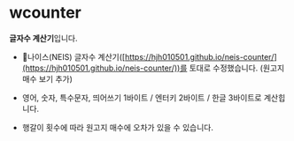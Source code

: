 # wcounter

**글자수 계산기**입니다.

* 🌊나이스(NEIS) 글자수 계산기([https://hjh010501.github.io/neis-counter/](https://hjh010501.github.io/neis-counter/))를 토대로 수정했습니다. (원고지 매수 보기 추가)

* 영어, 숫자, 특수문자, 띄어쓰기 1바이트 / 엔터키 2바이트 / 한글 3바이트로 계산힙니다.

* 행갈이 횟수에 따라 원고지 매수에 오차가 있을 수 있습니다.

